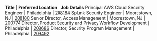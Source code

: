**Title**  |  **Preferred Location**  | **Job Details**
Principal AWS Cloud Security Engineer | Philadelphia | [208184](https://jobs.comcast.com/jobs/description/regular?external_or_internal=external&job_id=208184)
Splunk Security Engineer | Moorestown, NJ | [208180](https://jobs.comcast.com/jobs/description/regular?external_or_internal=external&job_id=208180)
Senior Director, Access Management | Moorestown, NJ | [200774](https://jobs.comcast.com/jobs/description/regular?external_or_internal=external&job_id=200774)
Director, Product Security and Privacy Workflow Development | Philadelphia | [208686](https://jobs.comcast.com/jobs/description/regular?external_or_internal=external&job_id=208686)
Director, Security Program Management | Philadelphia | [209492](https://jobs.comcast.com/jobs/description/regular?external_or_internal=external&job_id=209492)
